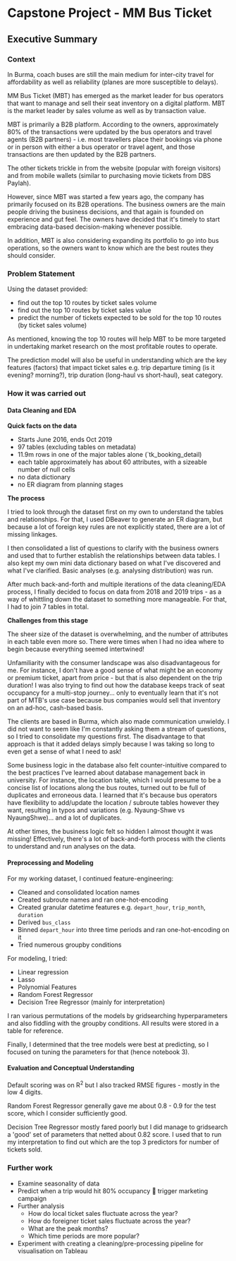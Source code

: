 # Capstone Project - MM Bus Ticket

## Executive Summary

### Context

In Burma, coach buses are still the main medium for inter-city travel for affordability as well as reliability (planes are more susceptible to delays). 

MM Bus Ticket (MBT) has emerged as the market leader for bus operators that want to manage and sell their seat inventory on a digital platform. MBT is the market leader by sales volume as well as by transaction value. 

MBT is primarily a B2B platform. According to the owners, approximately 80% of the transactions were updated by the bus operators and travel agents  (B2B partners) - i.e. most travellers place their bookings via phone or in person with either a bus operator or travel agent, and those transactions are then updated by the B2B partners. 

The other tickets trickle in from the website (popular with foreign visitors) and from mobile wallets (similar to purchasing movie tickets from DBS Paylah). 

However, since MBT was started a few years ago, the company has primarily focused on its B2B operations. The business owners are the main people driving the business decisions, and that again is founded on experience and gut feel. The owners have decided that it's timely to start embracing data-based decision-making whenever possible. 

In addition, MBT is also considering expanding its portfolio to go into bus operations, so the owners want to know which are the best routes they should consider.

### Problem Statement

Using the dataset provided:

* find out the top 10 routes by ticket sales volume
* find out the top 10 routes by ticket sales value
* predict the number of tickets expected to be sold for the top 10 routes (by ticket sales volume)

As mentioned, knowing the top 10 routes will help MBT to be more targeted in undertaking market research on the most profitable routes to operate.

The prediction model will also be useful in understanding which are the key features (factors) that impact ticket sales e.g. trip departure timing (is it evening? morning?), trip duration (long-haul vs short-haul), seat category.

### How it was carried out

#### Data Cleaning and EDA

**Quick facts on the data**

* Starts June 2016, ends Oct 2019
* 97 tables (excluding tables on metadata)
* 11.9m rows in one of the major tables alone (`tk_booking_detail)
* each table approximately has about 60 attributes, with a sizeable number of null cells
* no data dictionary
* no ER diagram from planning stages

**The process**

I tried to look through the dataset first on my own to understand the tables and relationships. For that, I used DBeaver to generate an ER diagram, but because a lot of foreign key rules are not explicitly stated, there are a lot of missing linkages.

I then consolidated a list of questions to clarify with the business owners and used that to further establish the relationships between data tables. I also kept my own mini data dictionary based on what I've discovered and what I've clarified. Basic analyses (e.g. analysing distribution) was run. 

After much back-and-forth and multiple iterations of the data cleaning/EDA process, I finally decided to focus on data from 2018 and 2019 trips - as a way of whittling down the dataset to something more manageable. For that, I had to join 7 tables in total. 

**Challenges from this stage**

The sheer size of the dataset is overwhelming, and the number of attributes in each table even more so. There were times when I had no idea where to begin because everything seemed intertwined! 

Unfamiliarity with the consumer landscape was also disadvantageous for me. For instance, I don't have a good sense of what might be an economy or premium ticket, apart from price - but that is also dependent on the trip duration! I was also trying to find out how the database keeps track of seat occupancy for a multi-stop journey... only to eventually learn that it's not part of MTB's use case because bus companies would sell that inventory on an ad-hoc, cash-based basis.

The clients are based in Burma, which also made communication unwieldy. I did not want to seem like I'm constantly asking them a stream of questions, so I tried to consolidate my questions first. The disadvantage to that approach is that it added delays simply because I was taking so long to even get a sense of what I need to ask!

Some business logic in the database also felt counter-intuitive compared to the best practices I've learned about database management back in university. For instance, the location table, which I would presume to be a concise list of locations along the bus routes, turned out to be full of duplicates and erroneous data. I learned that it's because bus operators have flexibility to add/update the location / subroute tables however they want, resulting in typos and variations (e.g. Nyaung-Shwe vs NyaungShwe)... and a lot of duplicates.

At other times, the business logic felt so hidden I almost thought it was missing! Effectively, there's a lot of back-and-forth process with the clients to  understand and run analyses on the data.

#### Preprocessing and Modeling

For my working dataset, I continued feature-engineering:

* Cleaned and consolidated location names
* Created subroute names and ran one-hot-encoding
* Created granular datetime features e.g. `depart_hour`, `trip_month`, `duration`
* Derived `bus_class`
* Binned `depart_hour` into three time periods and ran one-hot-encoding on it
* Tried numerous groupby conditions 

For modeling, I tried:

* Linear regression
* Lasso
* Polynomial Features
* Random Forest Regressor
* Decision Tree Regressor (mainly for interpretation)

I ran various permutations of the models by gridsearching hyperparameters and also fiddling with the groupby conditions. All results were stored in a table for reference.

Finally, I determined that the tree models were best at predicting, so I focused on tuning the parameters for that (hence notebook 3). 


#### Evaluation and Conceptual Understanding

Default scoring was on R<sup>2</sup> but I also tracked RMSE figures - mostly in the low 4 digits. 

Random Forest Regressor generally gave me about 0.8 - 0.9 for the test score, which I consider sufficiently good. 

Decision Tree Regressor mostly fared poorly but I did manage to gridsearch a 'good' set of parameters that netted about 0.82 score. I used that to run my interpretation to find out which are the top 3 predictors for number of tickets sold. 

### Further work

* Examine seasonality of data
* Predict when a trip would hit 80% occupancy  trigger marketing campaign
* Further analysis
	* How do local ticket sales fluctuate across the year?
	* How do foreigner ticket sales fluctuate across the year?
	* What are the peak months?
	* Which time periods are more popular?
* Experiment with creating a cleaning/pre-processing pipeline for visualisation on Tableau

